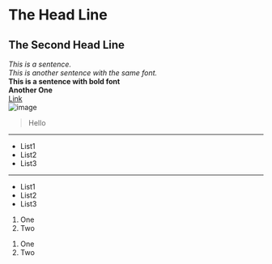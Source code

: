 # The Head Line
## The Second Head Line
*This is a sentence.* <br>
_This is another sentence with the same font._<br>
**This is a sentence with bold font**<br>
__Another One__<br>
[Link](https://www.markdownguide.org/getting-started/) <br>
![image](file:///Users/huitingchen/Desktop/Screen%20Shot%202022-09-25%20at%206.28.37%20PM.png)<br>
>Hello
---
* List1
* List2
* List3
***
- List1
- List2
- List3
1. One
2. Two
1) One
2) Two

